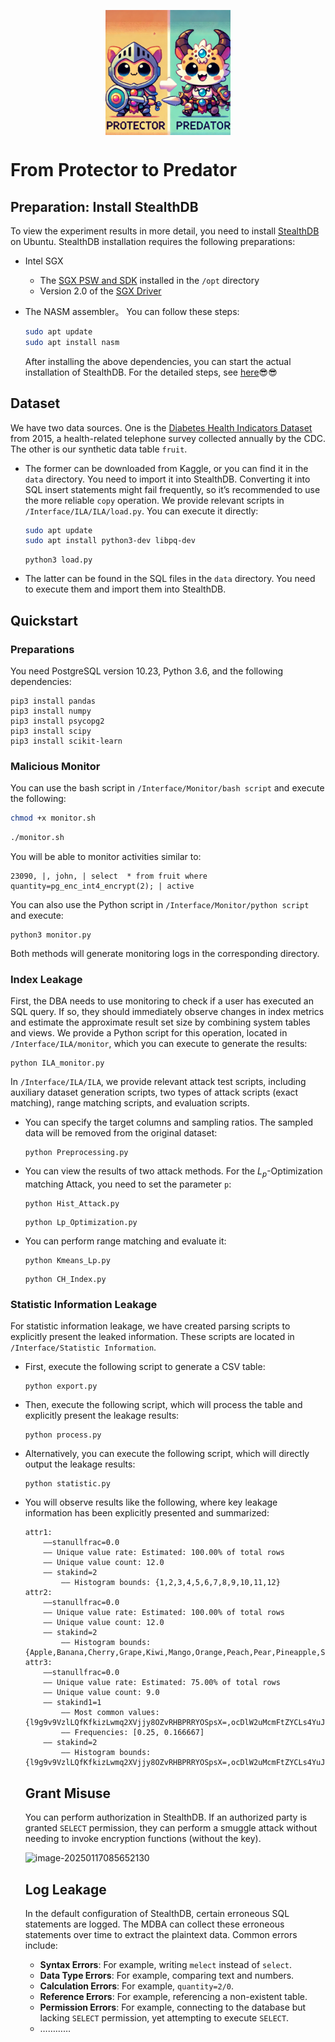 <p align="center">
	<img src="docs/png/p2p.png" width = "200" height = "200" align=center />
</p>



# From Protector to Predator


## Preparation: Install StealthDB

To view the experiment results in more detail, you need to install [StealthDB](https://github.com/cryptograph/stealthdb) on Ubuntu. StealthDB installation requires the following preparations:

- Intel SGX

  - The [SGX PSW and SDK](https://github.com/01org/linux-sgx#build-the-intelr-sgx-sdk-and-intelr-sgx-psw-package) installed in the `/opt` directory
  - Version 2.0 of the [SGX Driver](https://github.com/01org/linux-sgx-driver#build-and-install-the-intelr-sgx-driver)

- The NASM assembler。 You can follow these steps:

  ```bash
  sudo apt update
  sudo apt install nasm
  ```

  After installing the above dependencies, you can start the actual installation of StealthDB. For the detailed steps, see [here](https://github.com/cryptograph/stealthdb)😎😎

## Dataset

We have two data sources. One is the [Diabetes Health Indicators Dataset](https://www.kaggle.com/datasets/alexteboul/diabetes-health-indicators-dataset) from 2015, a health-related telephone survey collected annually by the CDC. The other is our synthetic data table `fruit`.

- The former can be downloaded from Kaggle, or you can find it in the `data` directory. You need to import it into StealthDB. Converting it into SQL insert statements might fail frequently, so it’s recommended to use the more reliable `copy` operation. We provide relevant scripts in `/Interface/ILA/ILA/load.py`. You can execute it directly:

  ```bash
  sudo apt update
  sudo apt install python3-dev libpq-dev
  ```

  ```
  python3 load.py
  ```

- The latter can be found in the SQL files in the `data` directory. You need to execute them and import them into StealthDB.

## Quickstart

### Preparations

You need PostgreSQL version 10.23, Python 3.6, and the following dependencies:

```sudo
pip3 install pandas
pip3 install numpy
pip3 install psycopg2
pip3 install scipy
pip3 install scikit-learn
```

### Malicious Monitor

You can use the bash script in `/Interface/Monitor/bash script` and execute the following:

```bash
chmod +x monitor.sh
```

```bash
./monitor.sh
```

You will be able to monitor activities similar to:

```
23090, |, john, | select  * from fruit where quantity=pg_enc_int4_encrypt(2); | active
```

You can also use the Python script in `/Interface/Monitor/python script` and execute:

```
python3 monitor.py
```

Both methods will generate monitoring logs in the corresponding directory.

### Index Leakage 

First, the DBA needs to use monitoring to check if a user has executed an SQL query. If so, they should immediately observe changes in index metrics and estimate the approximate result set size by combining system tables and views. We provide a Python script for this operation, located in `/Interface/ILA/monitor`, which you can execute to generate the results:

```
python ILA_monitor.py
```

In `/Interface/ILA/ILA`, we provide relevant attack test scripts, including auxiliary dataset generation scripts, two types of attack scripts (exact matching), range matching scripts, and evaluation scripts.

- You can specify the target columns and sampling ratios. The sampled data will be removed from the original dataset:

  ```
  python Preprocessing.py
  ```

- You can view the results of two attack methods. For the $L_p$-Optimization matching Attack, you need to set the parameter `p`:

  ```
  python Hist_Attack.py
  ```

  ```
  python Lp_Optimization.py
  ```

- You can perform range matching and evaluate it:

  ```
  python Kmeans_Lp.py
  ```

  ```
  python CH_Index.py
  ```

### Statistic Information Leakage

For statistic information leakage, we have created parsing scripts to explicitly present the leaked information. These scripts are located in `/Interface/Statistic Information`.

- First, execute the following script to generate a CSV table:

  ```
  python export.py
  ```

- Then, execute the following script, which will process the table and explicitly present the leakage results:

  ```
  python process.py
  ```

- Alternatively, you can execute the following script, which will directly output the leakage results:

  ```
  python statistic.py
  ```

- You will observe results like the following, where key leakage information has been explicitly presented and summarized:

  ```
  attr1:
      ——stanullfrac=0.0
      —— Unique value rate: Estimated: 100.00% of total rows
      —— Unique value count: 12.0
      —— stakind=2
          —— Histogram bounds: {1,2,3,4,5,6,7,8,9,10,11,12}
  attr2:
      ——stanullfrac=0.0
      —— Unique value rate: Estimated: 100.00% of total rows
      —— Unique value count: 12.0
      —— stakind=2
          —— Histogram bounds: {Apple,Banana,Cherry,Grape,Kiwi,Mango,Orange,Peach,Pear,Pineapple,Strawberry,Watermelon}
  attr3:
      ——stanullfrac=0.0
      —— Unique value rate: Estimated: 75.00% of total rows
      —— Unique value count: 9.0
      —— stakind1=1
          —— Most common values: {l9g9v9VzlLQfKfkizLwmq2XVjjy8OZvRHBPRRYOSpsX=,ocDlW2uMcmFtZYCLs4YuJ+qI6BfW8PfyaVzx2T0aFmb=}
          —— Frequencies: [0.25, 0.166667]
      —— stakind=2
          —— Histogram bounds: {l9g9v9VzlLQfKfkizLwmq2XVjjy8OZvRHBPRRYOSpsX=,ocDlW2uMcmFtZYCLs4YuJ+qI6BfW8PfyaVzx2T0aFmb=}
  ```

  ## Grant Misuse

  You can perform authorization in StealthDB. If an authorized party is granted `SELECT` permission, they can perform a smuggle attack without needing to invoke encryption functions (without the key).

  ![image-20250117085652130](英文版.assets/grant.png)

  ## Log Leakage

  In the default configuration of StealthDB, certain erroneous SQL statements are logged. The MDBA can collect these erroneous statements over time to extract the plaintext data. Common errors include:

  - **Syntax Errors**: For example, writing `melect` instead of `select`.
  - **Data Type Errors**: For example, comparing text and numbers.
  - **Calculation Errors**: For example, `quantity=2/0`.
  - **Reference Errors**: For example, referencing a non-existent table.
  - **Permission Errors**: For example, connecting to the database but lacking `SELECT` permission, yet attempting to execute `SELECT`.
  - …………
